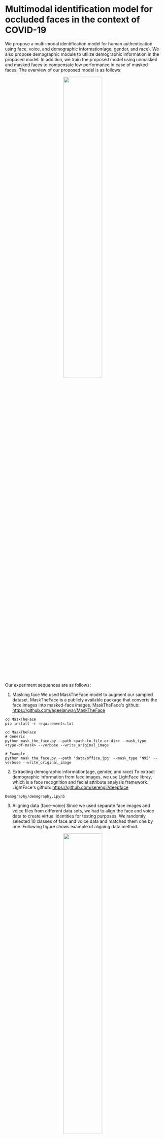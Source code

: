 # Multimodal identification model for occluded faces in the context of COVID-19

We propose a multi-modal identification model for human authentication using face, voice, and demographic information(age, gender, and race). We also propose demographic module to utilize demographic information in the proposed model. In addition, we train the proposed model using unmasked and masked faces to compensate low performance in case of masked faces. The overview of our proposed model is as follows:
<!-- ![multimodal3](https://user-images.githubusercontent.com/41101841/157573183-39520451-7512-4e2c-ba24-143693d6dd51.jpg) -->

<p align = 'center'>
<img src= 'https://url.kr/tyru93' width=50%>
</p>

Our experiment sequences are as follows:

1. Masking face
We used MaskTheFace model to augment our sampled dataset. MaskTheFace is a publicly available package that converts the face images into masked-face images.
MaskTheFace's github: https://github.com/aqeelanwar/MaskTheFace

```
cd MaskTheFace
pip install –r requirements.txt

cd MaskTheFace
# Generic
python mask_the_face.py --path <path-to-file-or-dir> --mask_type <type-of-mask> --verbose --write_original_image

# Example
python mask_the_face.py --path 'data/office.jpg' --mask_type 'N95' --verbose --write_original_image
```

2. Extracting demographic information(age, gender, and race)
To extract demographic information from face images, we use LightFace libray, which is a face recognition and facial attribute analysis framework.
LightFace's github: https://github.com/serengil/deepface

```
Demography/demography.ipynb
```

3. Aligning data (face-voice)
Since we used separate face images and voice files from different data sets, we had to align the face and voice data to create virtual identities for testing purposes. We randomly selected 10 classes of face and voice data and matched them one by one. Following figure shows example of aligning data method.

<p align='center'>
<img src='https://user-images.githubusercontent.com/41101841/157564085-cc4624e3-284f-4152-9f1a-b503c8c800a2.jpg' width=50%> 
</p>

4. Training and testing multimodal identification model
We train the proposed model using face, voice, and demographic features on unmasked and masked faces.
If you want to retrain our model with your data, execute the files below. These are models for mask and unmask respectively. When you retrain our model, you have to change your data path. And, the code includes aligning data part.

```
Model/FV_unmask_v2.ipynb
Model/FV_mask_v2.ipynb
```

If you want to train and test our model with our data, you can execute the files below with our features files. We uploaded demographic features and face features. Because size of voice features is big, we uploaded voice features in google drive.

```
Model/FV_unmask_v1.ipynb
Model/FV_mask_v1.ipynb
```
